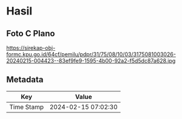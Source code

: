 # Hasil

## Foto C Plano

https://sirekap-obj-formc.kpu.go.id/64cf/pemilu/pdpr/31/75/08/10/03/3175081003026-20240215-004423--83ef9fe9-1595-4b00-92a2-f5d5dc87a628.jpg


## Metadata

| Key        | Value               |
| ---------- | ------------------- |
| Time Stamp | 2024-02-15 07:02:30 |



